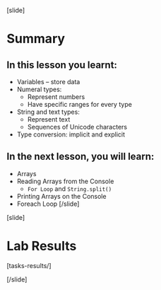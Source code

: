 [slide]
# Summary

## In this lesson you learnt:
  - Variables – store data
  - Numeral types: 
    - Represent numbers
    - Have specific ranges for every type
  - String and text types: 
    - Represent text
    - Sequences of Unicode characters
  - Type conversion: implicit and explicit

## In the next lesson, you will learn:
  - Arrays
  - Reading Arrays from the Console
    - `For Loop` and `String.split()`
  - Printing Arrays on the Console
  - Foreach Loop
[/slide]

[slide]
# Lab Results

[tasks-results/]

[/slide]